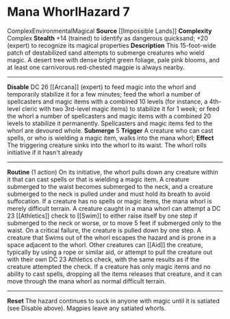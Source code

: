 ﻿---
ac: null
all_resistance: null
complexity: Complex
element: null
fortitude: null
hardness: null
hazard_type: Environmental
hp: null
id: '305'
immunity: null
level: '7'
name: Mana Whorl
rarity: Common
reflex: null
resistance: null
school: null
source: '[[DATABASE/source/Impossible Lands|Impossible Lands]]'
trait:
- '[[DATABASE/trait/Complex|Complex]]'
- '[[DATABASE/trait/Environmental|Environmental]]'
- '[[DATABASE/trait/Magical|Magical]]'
type: Hazard
weakness: null
will: null

---
# Mana Whorl<span class="item-type">Hazard 7</span>

<span class="item-trait">Complex</span><span class="item-trait">Environmental</span><span class="item-trait">Magical</span>
**Source** [[Impossible Lands]]
**Complexity** Complex
**Stealth** +14 (trained) to identify as dangerous quicksand; +20 (expert) to recognize its magical properties
**Description** This 15-foot-wide patch of destabilized sand attempts to submerge creatures who wield magic. A desert tree with dense bright green foliage, pale pink blooms, and at least one carnivorous red-chested magpie is always nearby.

---
**Disable** DC 26 [[Arcana]] (expert) to feed magic into the whorl and temporarily stabilize it for a few minutes; feed the whorl a number of spellcasters and magic items with a combined 10 levels (for instance, a 4th-level cleric with two 3rd-level magic items) to stabilize it for 1 week; or feed the whorl a number of spellcasters and magic items with a combined 20 levels to stabilize it permanently. Spellcasters and magic items fed to the whorl are devoured whole.
**Submerge** <span class="action-icon">5</span> **Trigger** A creature who can cast spells, or who is wielding a magic item, walks into the mana whorl; **Effect** The triggering creature sinks into the whorl to its waist. The whorl rolls initiative if it hasn't already

---
**Routine** (1 action) On its initiative, the whorl pulls down any creature within it that can cast spells or that is wielding a magic item. A creature submerged to the waist becomes submerged to the neck, and a creature submerged to the neck is pulled under and must hold its breath to avoid suffocation. If a creature has no spells or magic items, the mana whorl is merely difficult terrain.
 A creature caught in a mana whorl can attempt a DC 23 [[Athletics]] check to [[Swim]] to either raise itself by one step if submerged to the neck or worse, or to move 5 feet if submerged only to the waist. On a critical failure, the creature is pulled down by one step. A creature that Swims out of the whorl escapes the hazard and is prone in a space adjacent to the whorl. Other creatures can [[Aid]] the creature, typically by using a rope or similar aid, or attempt to pull the creature out with their own DC 23 Athletics check, with the same results as if the creature attempted the check.
 If a creature has only magic items and no ability to cast spells, dropping all the items releases that creature, and it can move through the mana whorl as normal difficult terrain.

---
**Reset** The hazard continues to suck in anyone with magic until it is satiated (see Disable above). Magpies leave any satiated whorls.